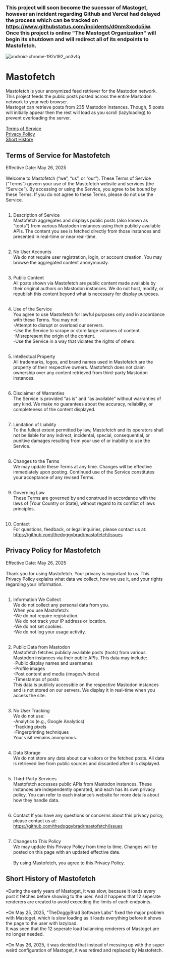 ### This project will soon become the sucessor of Mastoget, however an incident regarding Github and Vercel had delayed the process which can be tracked on https://www.githubstatus.com/incidents/d0nm3xcdc5jw. Once this project is online "The Mastoget Organization" will begin its shutdown and will redirect all of its endpoints to Mastofetch.

![android-chrome-192x192_on3vfq](https://github.com/user-attachments/assets/8d968cbe-7fe7-4210-80f1-41a12beff92f)
# Mastofetch
Mastofetch is your anonymized feed retriever for the Mastodon network. This project feeds the public posts posted across the entire Mastodon network to your web browser.
<br>
Mastoget can retrieve posts from 235 Mastodon Instances. Though, 5 posts will initially appear then the rest will load as you scroll (lazyloading) to prevent overloading the server.
<br><br>
[Terms of Service](#terms-of-service-for-mastofetch)  
[Privacy Policy](#privacy-policy-for-mastofetch)  
[Short History](#short-history-of-mastofetch)
<br>

## Terms of Service for Mastofetch
Effective Date: May 26, 2025
<br><br>
Welcome to Mastofetch (“we”, “us”, or “our”). These Terms of Service (“Terms”) govern your use of the Mastofetch website and services (the “Service”). By accessing or using the Service, you agree to be bound by these Terms. If you do not agree to these Terms, please do not use the Service.
<br><br>
1. Description of Service<br>
Mastofetch aggregates and displays public posts (also known as "toots") from various Mastodon instances using their publicly available APIs. The content you see is fetched directly from those instances and presented in real-time or near real-time.
<br><br>
2. No User Accounts<br>
We do not require user registration, login, or account creation. You may browse the aggregated content anonymously.
<br><br>

3. Public Content<br>
All posts shown via Mastofetch are public content made available by their original authors on Mastodon instances. We do not host, modify, or republish this content beyond what is necessary for display purposes.
<br><br>

4. Use of the Service<br>
You agree to use Mastofetch for lawful purposes only and in accordance with these Terms. You may not:<br>
-Attempt to disrupt or overload our servers.<br>
-Use the Service to scrape or store large volumes of content.<br>
-Misrepresent the origin of the content.<br>
-Use the Service in a way that violates the rights of others.
<br><br>

5. Intellectual Property<br>
All trademarks, logos, and brand names used in Mastofetch are the property of their respective owners. Mastofetch does not claim ownership over any content retrieved from third-party Mastodon instances.
<br><br>

6. Disclaimer of Warranties<br>
The Service is provided “as is” and “as available” without warranties of any kind. We make no guarantees about the accuracy, reliability, or completeness of the content displayed.
<br><br>

7. Limitation of Liability<br>
To the fullest extent permitted by law, Mastofetch and its operators shall not be liable for any indirect, incidental, special, consequential, or punitive damages resulting from your use of or inability to use the Service.
<br><br>

8. Changes to the Terms<br>
We may update these Terms at any time. Changes will be effective immediately upon posting. Continued use of the Service constitutes your acceptance of any revised Terms.
<br><br>

9. Governing Law<br>
These Terms are governed by and construed in accordance with the laws of [Your Country or State], without regard to its conflict of laws principles.
<br><br>

10. Contact<br>
For questions, feedback, or legal inquiries, please contact us at:<br>
https://github.com/thedoggybrad/mastofetch/issues



## Privacy Policy for Mastofetch
Effective Date: May 26, 2025
<br><br>
Thank you for using Mastofetch. Your privacy is important to us. This Privacy Policy explains what data we collect, how we use it, and your rights regarding your information.
<br><br>
1. Information We Collect<br>
We do not collect any personal data from you.<br>
When you use Mastofetch:<br>
-We do not require registration.<br>
-We do not track your IP address or location.<br>
-We do not set cookies.<br>
-We do not log your usage activity.
<br><br>
2. Public Data from Mastodon<br>
Mastofetch fetches publicly available posts (toots) from various Mastodon instances via their public APIs. This data may include:<br>
-Public display names and usernames<br>
-Profile images<br>
-Post content and media (images/videos)<br>
-Timestamps of posts<br>
This data is publicly accessible on the respective Mastodon instances and is not stored on our servers. We display it in real-time when you access the site.
<br><br>
3. No User Tracking<br>
We do not use:<br>
-Analytics (e.g., Google Analytics)<br>
-Tracking pixels<br>
-Fingerprinting techniques<br>
Your visit remains anonymous.
<br><br>

4. Data Storage<br>
We do not store any data about our visitors or the fetched posts. All data is retrieved live from public sources and discarded after it is displayed.
<br><br>

5. Third-Party Services<br>
Mastofetch accesses public APIs from Mastodon instances. These instances are independently operated, and each has its own privacy policy. You can refer to each instance’s website for more details about how they handle data.
<br><br>

6. Contact
If you have any questions or concerns about this privacy policy, please contact us at:
https://github.com/thedoggybrad/mastofetch/issues
<br><br>

7. Changes to This Policy<br>
We may update this Privacy Policy from time to time. Changes will be posted on this page with an updated effective date.
<br><br>
By using Mastofetch, you agree to this Privacy Policy.

## Short History of Mastofetch
•During the early years of Mastoget, it was slow, because it loads every post it fetches before showing to the user. And it happens that 12 seperate renderers are created to avoid exceeding the limits of each endpoints.
<br><br>
•On May 25, 2025, "TheDoggyBrad Software Labs" fixed the major problem with Mastoget, which is slow loading as it loads everything before it shows the page to the user with lazyload.<br>
It was seen that the 12 seperate load balancing renderers of Mastoget are no longer needed.
<br><br>
•On May 26, 2025, it was decided that instead of messing up with the super weird configuration of Mastoget, it was retired and replaced by Mastofetch.
